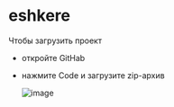 # eshkere
Чтобы загрузить проект 
- откройте GitHab
- нажмите Code и загрузите zip-архив

  ![image](https://github.com/user-attachments/assets/07333ea0-c067-48b6-ad83-7ec70ef5777a)
